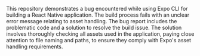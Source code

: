 This repository demonstrates a bug encountered while using Expo CLI for building a React Native application. The build process fails with an unclear error message relating to asset handling. The bug report includes the problematic code and a solution to resolve the build issue.  The solution involves thoroughly checking all assets used in the application, paying close attention to file naming and paths, to ensure they comply with Expo's asset handling requirements.